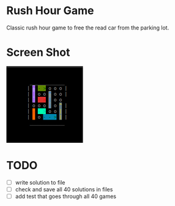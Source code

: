 # Rush Hour Game

Classic rush hour game to free the read car from the parking lot.

# Screen Shot

![gif of solution to example game](images/my_gif.gif)


# TODO

- [ ] write solution to file
- [ ] check and save all 40 solutions in files
- [ ] add test that goes through all 40 games
